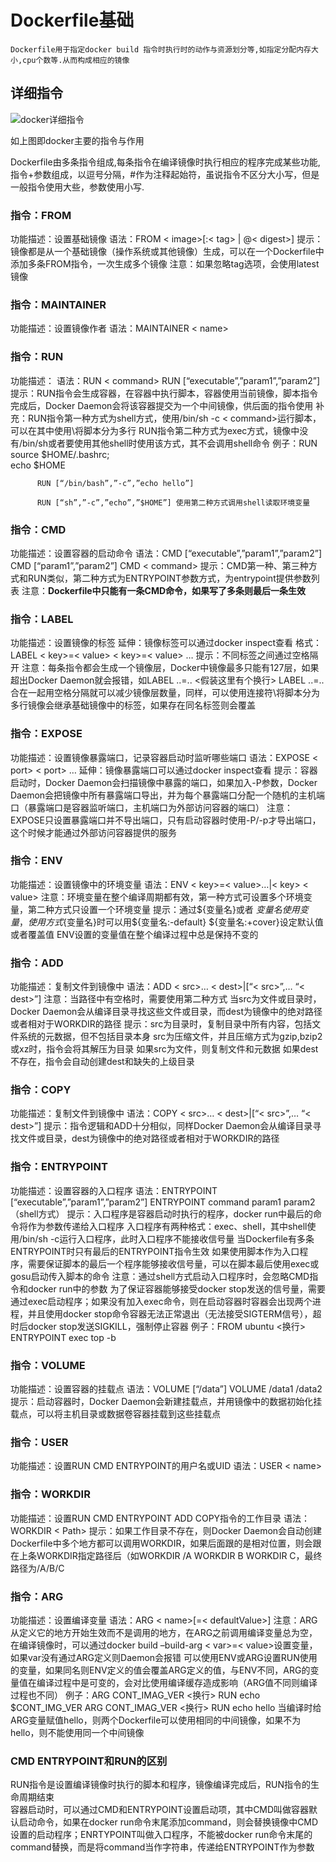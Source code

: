 # Dockerfile基础

```
Dockerfile用于指定docker build 指令时执行时的动作与资源划分等,如指定分配内存大小,cpu个数等.从而构成相应的镜像

```

## 详细指令

![docker详细指令](http://img.wqkenqing.ren/5aaf3a25b3434c7b1ec0cd5b41b2be1a.png)

如上图即docker主要的指令与作用


Dockerfile由多条指令组成,每条指令在编译镜像时执行相应的程序完成某些功能,指令+参数组成，以逗号分隔，#作为注释起始符，虽说指令不区分大小写，但是一般指令使用大些，参数使用小写.



### 指令：FROM

功能描述：设置基础镜像
语法：FROM < image>[:< tag> | @< digest>]
提示：镜像都是从一个基础镜像（操作系统或其他镜像）生成，可以在一个Dockerfile中添加多条FROM指令，一次生成多个镜像
注意：如果忽略tag选项，会使用latest镜像

### 指令：MAINTAINER

功能描述：设置镜像作者
语法：MAINTAINER < name>


### 指令：RUN

功能描述：
语法：RUN < command>
          RUN [“executable”,”param1”,”param2”]
提示：RUN指令会生成容器，在容器中执行脚本，容器使用当前镜像，脚本指令完成后，Docker Daemon会将该容器提交为一个中间镜像，供后面的指令使用
补充：RUN指令第一种方式为shell方式，使用/bin/sh -c < command>运行脚本，可以在其中使用\将脚本分为多行
          RUN指令第二种方式为exec方式，镜像中没有/bin/sh或者要使用其他shell时使用该方式，其不会调用shell命令
例子：RUN source $HOME/.bashrc;\
          echo $HOME

          RUN [“/bin/bash”,”-c”,”echo hello”]

          RUN [“sh”,”-c”,”echo”,”$HOME”] 使用第二种方式调用shell读取环境变量

### 指令：CMD

功能描述：设置容器的启动命令
语法：CMD [“executable”,”param1”,”param2”]
          CMD [“param1”,”param2”]
          CMD < command>
提示：CMD第一种、第三种方式和RUN类似，第二种方式为ENTRYPOINT参数方式，为entrypoint提供参数列表
注意：**Dockerfile中只能有一条CMD命令，如果写了多条则最后一条生效**

### 指令：LABEL
功能描述：设置镜像的标签
延伸：镜像标签可以通过docker inspect查看
格式：LABEL < key>=< value> < key>=< value> …
提示：不同标签之间通过空格隔开
注意：每条指令都会生成一个镜像层，Docker中镜像最多只能有127层，如果超出Docker Daemon就会报错，如LABEL ..=.. <假装这里有个换行> LABEL ..=..合在一起用空格分隔就可以减少镜像层数量，同样，可以使用连接符\将脚本分为多行镜像会继承基础镜像中的标签，如果存在同名标签则会覆盖

### 指令：EXPOSE
功能描述：设置镜像暴露端口，记录容器启动时监听哪些端口
语法：EXPOSE < port> < port> …
延伸：镜像暴露端口可以通过docker inspect查看
提示：容器启动时，Docker Daemon会扫描镜像中暴露的端口，如果加入-P参数，Docker Daemon会把镜像中所有暴露端口导出，并为每个暴露端口分配一个随机的主机端口（暴露端口是容器监听端口，主机端口为外部访问容器的端口）
注意：EXPOSE只设置暴露端口并不导出端口，只有启动容器时使用-P/-p才导出端口，这个时候才能通过外部访问容器提供的服务

### 指令：ENV
功能描述：设置镜像中的环境变量
语法：ENV < key>=< value>…|< key> < value>
注意：环境变量在整个编译周期都有效，第一种方式可设置多个环境变量，第二种方式只设置一个环境变量
提示：通过${变量名}或者 $变量名使用变量，使用方式${变量名}时可以用${变量名:-default} ${变量名:+cover}设定默认值或者覆盖值 ENV设置的变量值在整个编译过程中总是保持不变的

### 指令：ADD
功能描述：复制文件到镜像中
语法：ADD < src>… < dest>|[“< src>”,… “< dest>”]
注意：当路径中有空格时，需要使用第二种方式
          当src为文件或目录时，Docker Daemon会从编译目录寻找这些文件或目录，而dest为镜像中的绝对路径或者相对于WORKDIR的路径
提示：src为目录时，复制目录中所有内容，包括文件系统的元数据，但不包括目录本身
          src为压缩文件，并且压缩方式为gzip,bzip2或xz时，指令会将其解压为目录
          如果src为文件，则复制文件和元数据
          如果dest不存在，指令会自动创建dest和缺失的上级目录

### 指令：COPY
功能描述：复制文件到镜像中
语法：COPY < src>… < dest>|[“< src>”,… “< dest>”]
提示：指令逻辑和ADD十分相似，同样Docker Daemon会从编译目录寻找文件或目录，dest为镜像中的绝对路径或者相对于WORKDIR的路径

### 指令：ENTRYPOINT
功能描述：设置容器的入口程序
语法：ENTRYPOINT [“executable”,”param1”,”param2”]
          ENTRYPOINT command param1 param2（shell方式）
提示：入口程序是容器启动时执行的程序，docker run中最后的命令将作为参数传递给入口程序
          入口程序有两种格式：exec、shell，其中shell使用/bin/sh -c运行入口程序，此时入口程序不能接收信号量
          当Dockerfile有多条ENTRYPOINT时只有最后的ENTRYPOINT指令生效
          如果使用脚本作为入口程序，需要保证脚本的最后一个程序能够接收信号量，可以在脚本最后使用exec或gosu启动传入脚本的命令
注意：通过shell方式启动入口程序时，会忽略CMD指令和docker run中的参数
          为了保证容器能够接受docker stop发送的信号量，需要通过exec启动程序；如果没有加入exec命令，则在启动容器时容器会出现两个进程，并且使用docker stop命令容器无法正常退出（无法接受SIGTERM信号），超时后docker stop发送SIGKILL，强制停止容器
例子：FROM ubuntu <换行> ENTRYPOINT exec top -b

### 指令：VOLUME
功能描述：设置容器的挂载点
语法：VOLUME [“/data”]
          VOLUME /data1 /data2
提示：启动容器时，Docker Daemon会新建挂载点，并用镜像中的数据初始化挂载点，可以将主机目录或数据卷容器挂载到这些挂载点

### 指令：USER

功能描述：设置RUN CMD ENTRYPOINT的用户名或UID
语法：USER < name>

### 指令：WORKDIR

功能描述：设置RUN CMD ENTRYPOINT ADD COPY指令的工作目录
语法：WORKDIR < Path>
提示：如果工作目录不存在，则Docker Daemon会自动创建
          Dockerfile中多个地方都可以调用WORKDIR，如果后面跟的是相对位置，则会跟在上条WORKDIR指定路径后（如WORKDIR /A   WORKDIR B   WORKDIR C，最终路径为/A/B/C

### 指令：ARG

功能描述：设置编译变量
语法：ARG < name>[=< defaultValue>]
注意：ARG从定义它的地方开始生效而不是调用的地方，在ARG之前调用编译变量总为空，在编译镜像时，可以通过docker build –build-arg < var>=< value>设置变量，如果var没有通过ARG定义则Daemon会报错
          可以使用ENV或ARG设置RUN使用的变量，如果同名则ENV定义的值会覆盖ARG定义的值，与ENV不同，ARG的变量值在编译过程中是可变的，会对比使用编译缓存造成影响（ARG值不同则编译过程也不同）
例子：ARG CONT_IMAG_VER <换行> RUN echo $CONT_IMG_VER
          ARG CONT_IMAG_VER <换行> RUN echo hello
          当编译时给ARG变量赋值hello，则两个Dockerfile可以使用相同的中间镜像，如果不为hello，则不能使用同一个中间镜像



### CMD ENTRYPOINT和RUN的区别
RUN指令是设置编译镜像时执行的脚本和程序，镜像编译完成后，RUN指令的生命周期结束  
容器启动时，可以通过CMD和ENTRYPOINT设置启动项，其中CMD叫做容器默认启动命令，如果在docker run命令末尾添加command，则会替换镜像中CMD设置的启动程序；ENRTYPOINT叫做入口程序，不能被docker run命令末尾的command替换，而是将command当作字符串，传递给ENTRYPOINT作为参数
